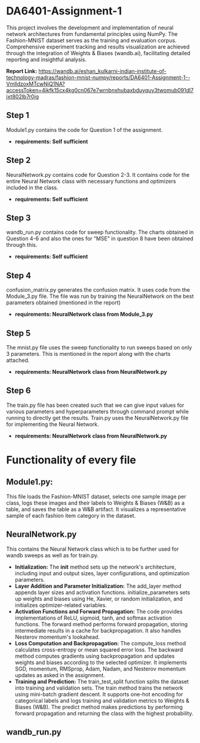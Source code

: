 # DA6401-Assignment-1
This project involves the development and implementation of neural network architectures from fundamental principles using NumPy. The Fashion-MNIST dataset serves as the training and evaluation corpus. Comprehensive experiment tracking and results visualization are achieved through the integration of Weights & Biases (wandb.ai), facilitating detailed reporting and insightful analysis.

**Report Link:** https://wandb.ai/eshan_kulkarni-indian-institute-of-technology-madras/fashion-mnist-numpy/reports/DA6401-Assignment-1--VmlldzoxMTcwNjQ1NA?accessToken=4ikfk15cx4kg0cn067e7wrnbnxhubaxbduyquy3twomub091dl7jxt802lb7r0jg

## Step 1
Module1.py contains the code for Question 1 of the assignment.
- **requirements: Self sufficient**

## Step 2
NeuralNetwork.py contains code for Question 2-3. It contains code for the entire Neural Network class with necessary functions and optimizers included in the class.
- **requirements: Self sufficient**

## Step 3
wandb_run.py contains code for sweep functionality. The charts obtained in Question 4-6 and also the ones for "MSE" in question 8 have been obtained through this.
- **requirements: Self sufficient**

## Step 4
confusion_matrix.py generates the confusion matrix. It uses code from the Module_3.py file.
The file was run by training the NeuralNetwork on the best parameters obtained (mentioned in the report)
- **requirements: NeuralNetwork class from Module_3.py**

## Step 5
The mnist.py file uses the sweep functionality to run sweeps based on only 3 parameters. This is mentioned in the report along with the charts attached. 
- **requirements: NeuralNetwork class from NeuralNetwork.py**

## Step 6
The train.py file has been created such that we can give input values for various parameters and hyperparameters through command prompt while running to directly get the results. Train.py uses the NeuralNetwork.py file for implementing the Neural Network.
- **requirements: NeuralNetwork class from NeuralNetwork.py**

# Functionality of every file

## Module1.py:
This file loads the Fashion-MNIST dataset, selects one sample image per class, logs these images and their labels to Weights & Biases (W&B) as a table, and saves the table as a W&B artifact. It visualizes a representative sample of each fashion item category in the dataset.

## NeuralNetwork.py
This contains the Neural Network class which is to be further used for wandb sweeps as well as for train.py. 
- **Initialization:** The __init__ method sets up the network's architecture, including input and output sizes, layer configurations, and optimization parameters.
- **Layer Addition and Parameter Initialization:** The add_layer method appends layer sizes and activation functions. initialize_parameters sets up weights and biases using He, Xavier, or random initialization, and initializes optimizer-related variables.
- **Activation Functions and Forward Propagation:** The code provides implementations of ReLU, sigmoid, tanh, and softmax activation functions. The forward method performs forward propagation, storing intermediate results in a cache for backpropagation. It also handles Nesterov momentum's lookahead.
- **Loss Computation and Backpropagation:** The compute_loss method calculates cross-entropy or mean squared error loss. The backward method computes gradients using backpropagation and updates weights and biases according to the selected optimizer. It implements SGD, momentum, RMSprop, Adam, Nadam, and Nesterov momentum updates as asked in the assignment.
- **Training and Prediction:** The train_test_split function splits the dataset into training and validation sets. The train method trains the network using mini-batch gradient descent. It supports one-hot encoding for categorical labels and logs training and validation metrics to Weights & Biases (W&B). The predict method makes predictions by performing forward propagation and returning the class with the highest probability.

## wandb_run.py
